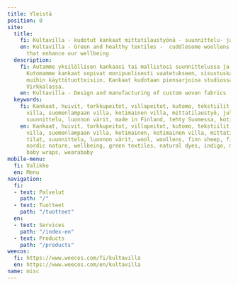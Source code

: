 ```yaml
---
title: Yleistä
position: 0
site:
  title:
    fi: Kultavilla - kudotut kankaat mittatilaustyönä - suunnittelu- ja tuotantopalvelut
    en: Kultavilla - Green and healthy textiles -  cuddlesome woollens and textiles
      that enhance our wellbeing
  description:
    fi: Autamme yksilöllisen kankaasi tai mallistosi suunnittelussa ja tuotannossa.
      Kutomamme kankaat sopivat monipuolisesti vaatetukseen, sisustuskankaiksi tai
      muihin käyttötuotteisiin. Kankaat kudotaan piensarjoina studiossamme Lohjan
      Virkkalassa.
    en: Kultavilla - Design and manufacturing of custom woven fabrics
  keywords:
    fi: Kankaat, huivit, torkkupeitot, villapeitot, kutomo, tekstiilit, sisustuskankaat,
      villa, suomenlampaan villa, kotimainen villa, mittatilaustyö, julkiset tilat,
      suunnittelu, luonnon värit, made in Finland, tehty Suomessa, kotimainen
    en: Kankaat, huivit, torkkupeitot, villapeitot, kutomo, tekstiilit, sisustuskankaat,
      villa, suomenlampaan villa, kotimainen, kotimainen villa, mittatilaustyö, julkiset
      tilat, suunnittelu, luonnon värit, wool, woollens, finn sheep, finnish design,
      nordic nature, wellbeing, green textiles, natural dyes, indigo, made in Finland,
      baby wraps, wearababy
mobile-menu:
  fi: Valikko
  en: Menu
navigation:
  fi:
  - text: Palvelut
    path: "/"
  - text: Tuotteet
    path: "/tuotteet"
  en:
  - text: Services
    path: "/index-en"
  - text: Products
    path: "/products"
weecos:
  fi: https://www.weecos.com/fi/kultavilla
  en: https://www.weecos.com/en/kultavilla
name: misc
---
```


